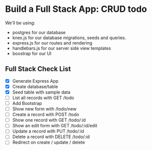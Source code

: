 # Build a Full Stack App: CRUD todo

We'll be using:
* postgres for our database
* knex.js for our database migrations, seeds and queries.
* express.js for our routes and rendering
* handlebars.js for our server side view templates
* boostrap for our UI

## Full Stack Check List
* [x] Generate Express App
* [x] Create database/table
* [x] Seed table with sample data
* [ ] List all records with GET /todo
* [ ] Add Bootstrap
* [ ] Show new form with /todo/new
* [ ] Create a record with POST /todo
* [ ] Show one record with GET /todo/:id
* [ ] Show an edit form with GET /todo/:id/edit
* [ ] Update a record with PUT /todo/:id
* [ ] Delete a record with DELETE /todo/:id
* [ ] Redirect on create / update / delete